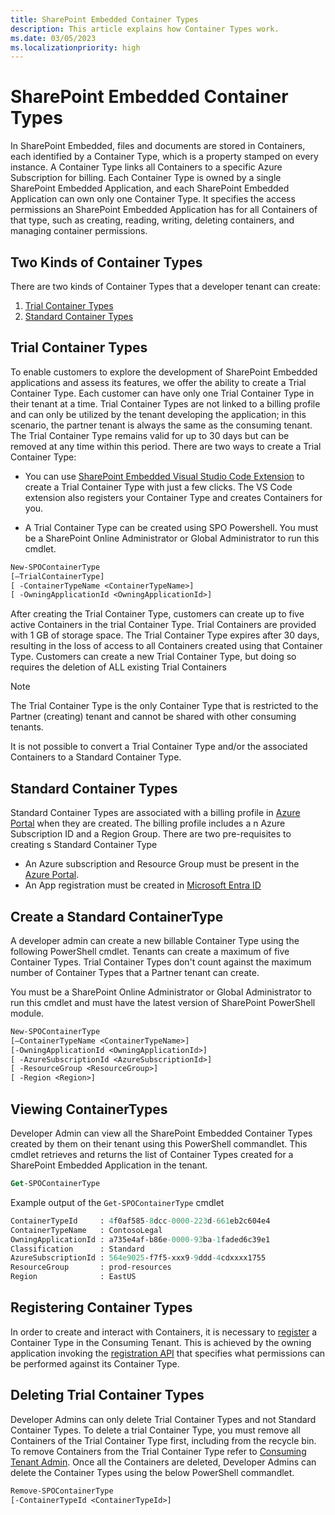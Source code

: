 ```yaml
---
title: SharePoint Embedded Container Types
description: This article explains how Container Types work.
ms.date: 03/05/2023
ms.localizationpriority: high
---
```

 
# SharePoint Embedded Container Types

In SharePoint Embedded, files and documents are stored in Containers, each identified by a Container Type, which is a property stamped on every instance. A Container Type links all Containers to a specific Azure Subscription for billing. Each Container Type is owned by a single SharePoint Embedded Application, and each SharePoint Embedded Application can own only one Container Type. It specifies the access permissions an SharePoint Embedded Application has for all Containers of that type, such as creating, reading, writing, deleting containers, and managing container permissions.

## Two Kinds of Container Types

There are two kinds of Container Types that a developer tenant can create:

1. [Trial Container Types](#trial-container-types)
1. [Standard Container Types](#standard-container-types)
 
## Trial Container Types

To enable customers to explore the development of SharePoint Embedded applications and assess its features, we offer the ability to create a Trial Container Type. Each customer can have only one Trial Container Type in their tenant at a time. Trial Container Types are not linked to a billing profile and can only be utilized by the tenant developing the application; in this scenario, the partner tenant is always the same as the consuming tenant. The Trial Container Type remains valid for up to 30 days but can be removed at any time within this period. There are two ways to create a Trial Container Type:

- You can use [SharePoint Embedded Visual Studio Code Extension](../../getting-started/spembedded-for-vscode) to create a Trial Container Type with just a few clicks. The VS Code extension also registers your Container Type and creates Containers for you.

- A Trial Container Type can be created using SPO Powershell. You must be a SharePoint Online Administrator or Global Administrator to run this cmdlet.
   
```ps
New-SPOContainerType
[–TrialContainerType]
[ -ContainerTypeName <ContainerTypeName>]
[ -OwningApplicationId <OwningApplicationId>]
```
After creating the Trial Container Type, customers can create up to five active Containers in the trial Container Type. Trial Containers are provided with 1 GB of storage space. The Trial Container Type expires after 30 days, resulting in the loss of access to all Containers created using that Container Type. Customers can create a new Trial Container Type, but doing so requires the deletion of ALL existing Trial Containers

> [!NOTE]
> The Trial Container Type is the only Container Type that is restricted to the Partner (creating) tenant and cannot be shared with other consuming tenants.
> 
> It is not possible to convert a Trial Container Type and/or the associated Containers to a Standard Container Type.


## Standard Container Types

Standard Container Types are associated with a billing profile in [Azure Portal](https://portal.azure.com) when they are created. The billing profile includes a n Azure Subscription ID and a Region Group. There are two pre-requisites to creating s Standard Container Type
- An Azure subscription and Resource Group must be present in the [Azure Portal](https://portal.azure.com).
- An App registration must be created in [Microsoft Entra ID](https://entra.microsoft.com)
  


## Create a Standard ContainerType

A developer admin can create a new billable Container Type using the following PowerShell cmdlet. Tenants can create a maximum of five Container Types. Trial Container Types don't count against the maximum number of Container Types that a Partner tenant can create.

You must be a SharePoint Online Administrator or Global Administrator to run this cmdlet and must have the latest version of SharePoint PowerShell module.

```ps
New-SPOContainerType
[–ContainerTypeName <ContainerTypeName>]
[-OwningApplicationId <OwningApplicationId>]
[ -AzureSubscriptionId <AzureSubscriptionId>]
[ -ResourceGroup <ResourceGroup>]
[ -Region <Region>]
```


## Viewing ContainerTypes

Developer Admin can view all the SharePoint Embedded Container Types created by them on their tenant using this PowerShell commandlet. This cmdlet retrieves and returns the list of Container Types  created for a SharePoint Embedded Application in the tenant. 

```ps
Get-SPOContainerType   
```

Example output of the `Get-SPOContainerType`  cmdlet

```ps
ContainerTypeId     : 4f0af585-8dcc-0000-223d-661eb2c604e4
ContainerTypeName   : ContosoLegal
OwningApplicationId : a735e4af-b86e-0000-93ba-1faded6c39e1
Classification      : Standard
AzureSubscriptionId : 564e9025-f7f5-xxx9-9ddd-4cdxxxx1755
ResourceGroup       : prod-resources
Region              : EastUS
```

## Registering Container Types

In order to create and interact with Containers, it is necessary to [register](../app-concepts/register-api-documentation.md) a Container Type in the Consuming Tenant. This is achieved by the owning application invoking the [registration API](../app-concepts/register-api-documentation.md) that specifies what permissions can be performed against its Container Type.

## Deleting Trial Container Types

Developer Admins can only delete Trial Container Types and not Standard Container Types. To delete a trial Container Type, you must remove all Containers of the Trial Container Type first, including from the recycle bin. To remove Containers from the Trial Container Type refer to [Consuming Tenant Admin](https://learn.microsoft.com/en-us/sharepoint/dev/embedded/concepts/admin-exp/cta#delete-containers). Once all the Containers are deleted, Developer Admins can delete the Container Types using the below PowerShell commandlet.

```ps
Remove-SPOContainerType
[-ContainerTypeId <ContainerTypeId>]
```




